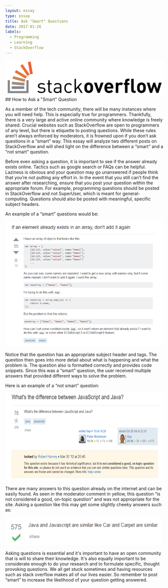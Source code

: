 ```yaml
---
layout: essay
type: essay
title: Ask "Smart" Questions
date: 2017-01-26
labels:
  - Programming
  - Learning
  - StackOverflow
---
```

<img src="../images/stackoverflow.jpg">
## How to Ask a "Smart" Question

As a member of the tech community, there will be many instances where you will need help. This is especially true for programmers. Thankfully, there is a very large and active online community where knowledge is freely shared. Crucial websites such as StackOverflow are open to programmers of any level, but there is etiquette to posting questions. While these rules aren’t always enforced by moderators, it is frowned upon if you don’t ask questions in a “smart” way. This essay will analyze two different posts on StackOverflow and will shed light on the difference between a  “smart” and a “not smart” question. 

Before even asking a question, it is important to see if the answer already exists online. Tactics such as google search or FAQs can be helpful. Laziness is obvious and your question may go unanswered if people think that you’re not putting any effort in. In the event that you still can’t find the answer after researching, ensure that you post your question within the appropriate forum. For example, programming questions should be posted in StackOverflow and not SuperUser, which is meant for general-computing. Questions should also be posted with meaningful, specific subject headers. 

An example of a “smart” questions would be:

<img src="../images/stack-question-smart.PNG" width="600" height="400">

Notice that the question has an appropriate subject header and tags. The question then goes into more detail about what is happening and what the problem is. The question also is formatted correctly and provides code snippets. Since this was a “smart” question, the user received multiple answers that provided different ways to solve the problem. 

Here is an example of a “not smart” question: 

<img src="../images/stack-question-notsmart.PNG" width="650" height="280">

There are many answers to this question already on the internet and can be easily found. As seen in the moderator comment in yellow, this question “is not considered a good, on-topic question” and was not appropriate for the site. Asking a question like this may get some slightly cheeky answers such as:

<img src="../images/stack-question-reply.PNG" width="500" height="90">

Asking questions is essential and it's important to have an open community that is will to share their knowledge. It's also equally important to be considerate enough to do your research and to formulate specific, thought provoking questions. We all get stuck sometimes and having resources such as stack overflow makes all of our lives easier. So remember to post “smart” to increase the likelihood of your question getting answered. 
